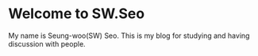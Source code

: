 # Welcome to SW.Seo
My name is Seung-woo(SW) Seo. This is my blog for studying and having discussion with people.

